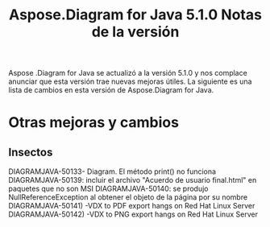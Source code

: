 ﻿---
title: Aspose.Diagram for Java 5.1.0 Notas de la versión
type: docs
weight: 90
url: /es/java/aspose-diagram-for-java-5-1-0-release-notes/
---
Aspose .Diagram for Java se actualizó a la versión 5.1.0 y nos complace anunciar que esta versión trae nuevas mejoras útiles.
La siguiente es una lista de cambios en esta versión de Aspose.Diagram for Java.
# **Otras mejoras y cambios**
## **Insectos**
DIAGRAMJAVA-50133- Diagram. El método print() no funciona
DIAGRAMJAVA-50139: incluir el archivo "Acuerdo de usuario final.html" en paquetes que no son MSI
DIAGRAMJAVA-50140: se produjo NullReferenceException al obtener el objeto de la página por su nombre
DIAGRAMJAVA-50141) -VDX to PDF export hangs on Red Hat Linux Server
DIAGRAMJAVA-50142) -VDX to PNG export hangs on Red Hat Linux Server
